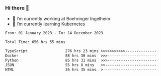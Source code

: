 ### Hi there 👋
- 🔭 I’m currently working at Boehringer Ingelheim
- 🌱 I’m currently learning Kubernetes

 
<!--START_SECTION:waka-->

```txt
From: 01 January 2023 - To: 14 December 2023

Total Time: 656 hrs 55 mins

TypeScript                 276 hrs 23 mins >>>>>>>>>>>--------------   42.07 %
Docker                     88 hrs 30 mins  >>>----------------------   13.47 %
Python                     85 hrs 31 mins  >>>----------------------   13.02 %
JSON                       55 hrs 8 mins   >>-----------------------   08.39 %
HTML                       36 hrs 35 mins  >------------------------   05.57 %
```

<!--END_SECTION:waka-->

 
